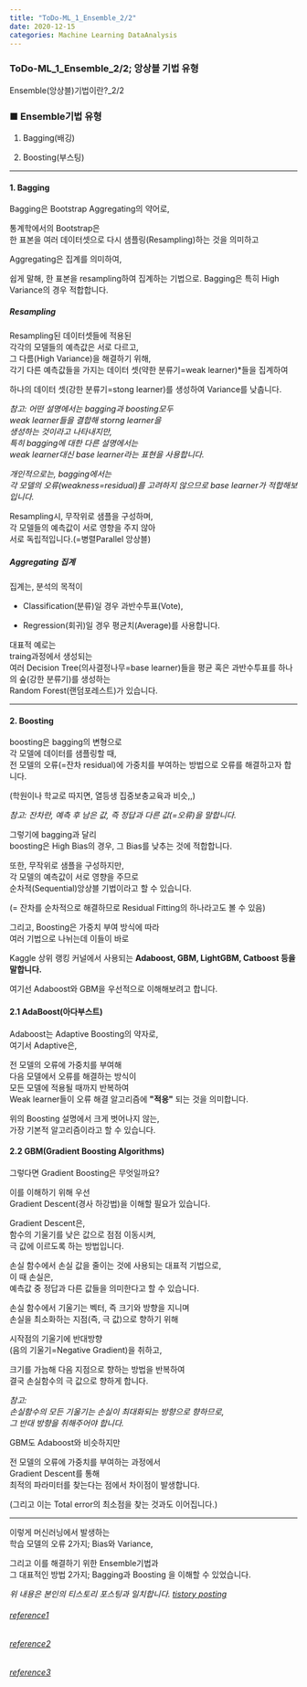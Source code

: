 ```yaml
---
title: "ToDo-ML_1_Ensemble_2/2"
date: 2020-12-15
categories: Machine Learning DataAnalysis  
---
```


### ToDo-ML_1_Ensemble_2/2; 앙상블 기법 유형 

Ensemble(앙상블)기법이란?_2/2

### ■ Ensemble기법 유형

1. Bagging(배깅)

2. Boosting(부스팅)

-------------

#### 1. Bagging


Bagging은 Bootstrap Aggregating의 약어로,<br>

통계학에서의 Bootstrap은<br> 
한 표본을 여러 데이터셋으로 다시 샘플링(Resampling)하는 것을 의미하고

Aggregating은 집계를 의미하여,<br>

쉽게 말해, 한 표본을 resampling하여 집계하는 기법으로.
Bagging은 특히 High Variance의 경우 적합합니다.<br>

##### Resampling
Resampling된 데이터셋들에 적용된<br> 
각각의 모델들의 예측값은 서로 다르고,<br>
그 다름(High Variance)을 해결하기 위해,<br>
각기 다른 예측값들을 가지는 데이터 셋(약한 분류기=weak learner)*들을 집계하여

하나의 데이터 셋(강한 분류기=stong learner)를 생성하여 Variance를 낮춥니다.


*참고: 어떤 설명에서는 bagging과 boosting모두*<br>
*weak learner들을 결합해 storng learner을*<br>
*생성하는 것이라고 나타내지만,*<br>
*특히 bagging에 대한 다른 설명에서는*<br>
*weak learner대신 base learner라는 표현을 사용합니다.*

*개인적으로는, bagging에서는*<br> 
*각 모델의 오류(weakness=residual)를 고려하지 않으므로*
*base learner가 적합해보입니다.*


Resampling시, 
무작위로 샘플을 구성하며,<br>
각 모델들의 예측값이 서로 영향을 주지 않아<br>
서로 독립적입니다.(=병렬Parallel 앙상블)


##### Aggregating 집계

집계는, 분석의 목적이<br>
- Classification(분류)일 경우 과반수투표(Vote),<br>

- Regression(회귀)일 경우 평균치(Average)를 사용합니다.

대표적 예로는<br> 
traing과정에서 생성되는<br> 
여러 Decision Tree(의사결정나무=base learner)들을 
평균 혹은 과반수투표를 하나의 숲(강한 분류기)를 생성하는<br>
Random Forest(랜덤포레스트)가 있습니다.

-------------

#### 2. Boosting


boosting은 bagging의 변형으로<br>
각 모델에 데이터를 샘플링할 때, <br>
전 모델의 오류(=잔차 residual)에 
가중치를 부여하는 방법으로 오류를 해결하고자 합니다. 

(학원이나 학교로 따지면, 열등생 집중보충교육과 비슷,,)

*참고: 잔차란, 예측 후 남은 값, 즉 정답과 다른 값(=오류)을 말합니다.*

그렇기에 bagging과 달리<br>
boosting은 High Bias의 경우, 그 Bias를 낮추는 것에 적합합니다. 

또한, 무작위로 샘플을 구성하지만,<br> 
각 모델의 예측값이 서로 영향을 주므로<br>
순차적(Sequential)앙상블 기법이라고 할 수 있습니다.<br>

(= 잔차를 순차적으로 해결하므로 Residual Fitting의 하나라고도 볼 수 있음)


그리고, Boosting은 가중치 부여 방식에 따라<br>
여러 기법으로 나뉘는데 이들이 바로<br>

Kaggle 상위 랭킹 커널에서 사용되는
**Adaboost, GBM, LightGBM, Catboost 등을 말합니다.** 

여기선 Adaboost와 GBM을 우선적으로 이해해보려고 합니다.


#### 2.1 AdaBoost(아다부스트)

Adaboost는 Adaptive Boosting의 약자로,<br>
여기서 Adaptive은,<br>

전 모델의 오류에 가중치를 부여해<br>
다음 모델에서 오류를 해결하는 방식이<br>
모든 모델에 적용될 때까지 반복하여<br>
Weak learner들이 오류 해결 알고리즘에 **"적응"** 되는 것을 의미합니다.


위의 Boosting 설명에서 크게 벗어나지 않는,<br>
가장 기본적 알고리즘이라고 할 수 있습니다.

#### 2.2 GBM(Gradient Boosting Algorithms)

그렇다면 Gradient Boosting은 무엇일까요?

이를 이해하기 위해 우선<br>
Gradient Descent(경사 하강법)을 이해할 필요가 있습니다.

Gradient Descent은,<br>
함수의 기울기를 낮은 값으로 점점 이동시켜,<br>
극 값에 이르도록 하는 방법입니다.

손실 함수에서 손실 값을 줄이는 것에 사용되는 대표적 기법으로,<br> 
이 때 손실은, <br>
예측값 중 정답과 다른 값들을 의미한다고 할 수 있습니다. 


손실 함수에서 기울기는 벡터, 즉 크기와 방향을 지니며<br>
손실을 최소화하는 지점(즉, 극 값)으로 향하기 위해

시작점의 기울기에 반대방향<br>
(음의 기울기=Negative Gradient)을 취하고,

크기를 가늠해 다음 지점으로 향하는 방법을 반복하여<br>
결국 손실함수의 극 값으로 향하게 합니다.  

*참고: <br>
손실함수의 모든 기울기는 손실이 최대화되는 방향으로 향하므로,*<br>
*그 반대 방향을 취해주어야 합니다.*


GBM도 Adaboost와 비슷하지만

전 모델의 오류에 가중치를 부여하는 과정에서<br>
Gradient Descent를 통해<br>
최적의 파라미터를 찾는다는 점에서 차이점이 발생합니다.<br>

(그리고 이는 Total error의 최소점을 찾는 것과도 이어집니다.)


-------------

이렇게 머신러닝에서 발생하는<br>
학습 모델의 오류 2가지; Bias와 Variance,

그리고 이를 해결하기 위한 Ensemble기법과<br>
그 대표적인 방법 2가지; Bagging과 Boosting 을 이해할 수 있었습니다.

*위 내용은 본인의 티스토리 포스팅과 일치합니다. [tistory posting](https://todo-data.tistory.com/6)*


###### [reference1](https://www.slideshare.net/freepsw/boosting-bagging-vs-boosting)


###### [reference2](https://developers.google.com/machine-learning/crash-course/reducing-loss/gradient-descent?hl=ko)


###### [reference3](https://becominghuman.ai/ensemble-learning-bagging-and-boosting-d20f38be9b1e)
